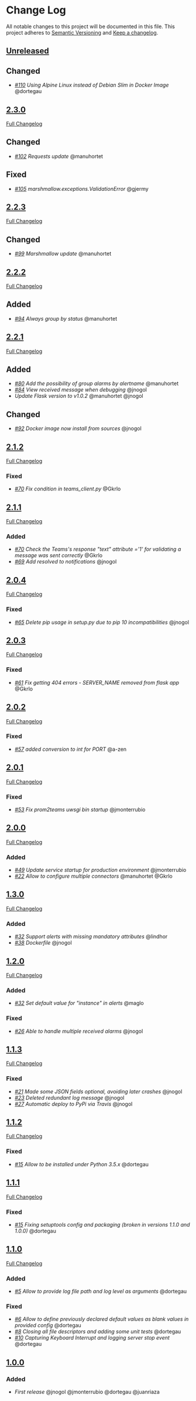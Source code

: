 # Change Log
All notable changes to this project will be documented in this file.
This project adheres to [Semantic Versioning](http://semver.org/) and [Keep a changelog](https://github.com/olivierlacan/keep-a-changelog).

## [Unreleased](https://github.com/idealista/prom2teams/tree/develop)
## Changed
- *[#110](https://github.com/idealista/prom2teams/pull/110) Using Alpine Linux instead of Debian Slim in Docker Image* @dortegau

## [2.3.0](https://github.com/idealista/prom2teams/tree/2.3.0)
[Full Changelog](https://github.com/idealista/prom2teams/compare/2.2.3...2.3.0)
## Changed
- *[#102](https://github.com/idealista/prom2teams/pull/102) Requests update* @manuhortet
## Fixed
- *[#105](https://github.com/idealista/prom2teams/issues/105) marshmallow.exceptions.ValidationError* @gjermy

## [2.2.3](https://github.com/idealista/prom2teams/tree/2.2.3)
[Full Changelog](https://github.com/idealista/prom2teams/compare/2.2.2...2.2.3)
## Changed
- *[#99](https://github.com/idealista/prom2teams/pull/99) Marshmallow update* @manuhortet

## [2.2.2](https://github.com/idealista/prom2teams/tree/2.2.2)
[Full Changelog](https://github.com/idealista/prom2teams/compare/2.2.1...2.2.2)
## Added
- *[#94](https://github.com/idealista/prom2teams/pull/94) Always group by status* @manuhortet

## [2.2.1](https://github.com/idealista/prom2teams/tree/2.2.1)
[Full Changelog](https://github.com/idealista/prom2teams/compare/2.1.2...2.2.1)
## Added
- *[#80](https://github.com/idealista/prom2teams/pull/79) Add the possibility of group alarms by alertname* @manuhortet
- *[#84](https://github.com/idealista/prom2teams/issues/84) View received message when debugging* @jnogol
- *Update Flask version to v1.0.2* @manuhortet @jnogol

## Changed
- *[#92](https://github.com/idealista/prom2teams/pull/92) Docker image now install from sources* @jnogol

## [2.1.2](https://github.com/idealista/prom2teams/tree/2.1.2)
[Full Changelog](https://github.com/idealista/prom2teams/compare/2.1.1...2.1.2)
### Fixed
- *[#70](https://github.com/idealista/prom2teams/pull/70) Fix condition in teams_client.py* @Gkrlo

## [2.1.1](https://github.com/idealista/prom2teams/tree/2.1.1)
[Full Changelog](https://github.com/idealista/prom2teams/compare/2.0.4...2.1.1)
### Added
- *[#70](https://github.com/idealista/prom2teams/pull/70) Check the Teams's response "text" attribute ='1' for validating a message was sent correctly* @Gkrlo
- *[#69](https://github.com/idealista/prom2teams/issues/69) Add resolved to notifications* @jnogol

## [2.0.4](https://github.com/idealista/prom2teams/tree/2.0.4)
[Full Changelog](https://github.com/idealista/prom2teams/compare/2.0.3...2.0.4)
### Fixed
- *[#65](https://github.com/idealista/prom2teams/pull/65) Delete pip usage in setup.py due to pip 10 incompatibilities* @jnogol

## [2.0.3](https://github.com/idealista/prom2teams/tree/2.0.3)
[Full Changelog](https://github.com/idealista/prom2teams/compare/2.0.2...2.0.3)
### Fixed
- *[#61](https://github.com/idealista/prom2teams/pull/63) Fix getting 404 errors - SERVER_NAME removed from flask app* @Gkrlo

## [2.0.2](https://github.com/idealista/prom2teams/tree/2.0.2)
[Full Changelog](https://github.com/idealista/prom2teams/compare/2.0.1...2.0.2)
### Fixed
- *[#57](https://github.com/idealista/prom2teams/pull/57) added conversion to int for PORT* @a-zen

## [2.0.1](https://github.com/idealista/prom2teams/tree/2.0.1)
[Full Changelog](https://github.com/idealista/prom2teams/compare/2.0.0...2.0.1)
### Fixed
- *[#53](https://github.com/idealista/prom2teams/issues/53) Fix prom2teams uwsgi bin startup* @jmonterrubio

## [2.0.0](https://github.com/idealista/prom2teams/tree/2.0.0)
[Full Changelog](https://github.com/idealista/prom2teams/compare/1.3.0...2.0.0)
### Added
- *[#49](https://github.com/idealista/prom2teams/issues/49) Update service startup for production environment* @jmonterrubio
- *[#22](https://github.com/idealista/prom2teams/issues/22) Allow to configure multiple connectors* @manuhortet @Gkrlo

## [1.3.0](https://github.com/idealista/prom2teams/tree/1.3.0)
[Full Changelog](https://github.com/idealista/prom2teams/compare/1.2.0...1.3.0)
### Added
- *[#32](https://github.com/idealista/prom2teams/issues/32) Support alerts with missing mandatory attributes* @lindhor
- *[#38](https://github.com/idealista/prom2teams/issues/38) Dockerfile* @jnogol

## [1.2.0](https://github.com/idealista/prom2teams/tree/1.2.0)
[Full Changelog](https://github.com/idealista/prom2teams/compare/1.1.3...1.2.0)
### Added
- *[#32](https://github.com/idealista/prom2teams/issues/32) Set default value for "instance" in alerts* @maglo

### Fixed
- *[#26](https://github.com/idealista/prom2teams/issues/26) Able to handle multiple received alarms* @jnogol

## [1.1.3](https://github.com/idealista/prom2teams/tree/1.1.3)
[Full Changelog](https://github.com/idealista/prom2teams/compare/1.1.2...1.1.3)
### Fixed
- *[#21](https://github.com/idealista/prom2teams/issues/21) Made some JSON fields optional, avoiding later crashes* @jnogol
- *[#23](https://github.com/idealista/prom2teams/issues/23) Deleted redundant log message* @jnogol
- *[#27](https://github.com/idealista/prom2teams/issues/27) Automatic deploy to PyPi via Travis* @jnogol

## [1.1.2](https://github.com/idealista/prom2teams/tree/1.1.2)
[Full Changelog](https://github.com/idealista/prom2teams/compare/1.1.1...1.1.2)
### Fixed
- *[#15](https://github.com/idealista/prom2teams/issues/18) Allow to be installed under Python 3.5.x* @dortegau

## [1.1.1](https://github.com/idealista/prom2teams/tree/1.1.1)
[Full Changelog](https://github.com/idealista/prom2teams/compare/1.1.0...1.1.1)
### Fixed
- *[#15](https://github.com/idealista/prom2teams/issues/15) Fixing setuptools config and packaging (broken in versions 1.1.0 and 1.0.0)* @dortegau

## [1.1.0](https://github.com/idealista/prom2teams/tree/1.1.0)
[Full Changelog](https://github.com/idealista/prom2teams/compare/1.0.0...1.1.0)
### Added
- *[#5](https://github.com/idealista/prom2teams/issues/5) Allow to provide log file path and log level as arguments* @dortegau

### Fixed
- *[#6](https://github.com/idealista/prom2teams/issues/6) Allow to define previously declared default values as blank values in provided config* @dortegau
- *[#8](https://github.com/idealista/prom2teams/issues/8) Closing all file descriptors and adding some unit tests* @dortegau
- *[#10](https://github.com/idealista/prom2teams/issues/10) Capturing Keyboard Interrupt and logging server stop event* @dortegau

## [1.0.0](https://github.com/idealista/prom2teams/tree/1.0.0)
### Added
- *First release* @jnogol @jmonterrubio @dortegau @juanriaza
